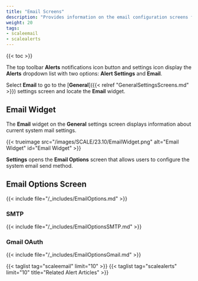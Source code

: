 ```yaml
---
title: "Email Screens"
description: "Provides information on the email configuration screens for SMTP and GMail OAuth."
weight: 20
tags:
- scaleemail
- scalealerts
---
```


{{< toc >}}

The top toolbar **Alerts** <span class="material-icons">notifications</span> icon button and <span class="material-icons">settings</span> icon display the **Alerts** dropdown list with two options: **Alert Settings** and **Email**.

Select **Email** to go to the [**General**]({{< relref "GeneralSettingsScreens.md" >}}) settings screen and locate the **Email** widget.

## Email Widget

The **Email** widget on the **General** settings screen displays information about current system mail settings.

{{< trueimage src="/images/SCALE/23.10/EmailWidget.png" alt="Email Widget" id="Email Widget" >}}

**Settings** opens the **Email Options** screen that allows users to configure the system email send method.

## Email Options Screen

{{< include file="/_includes/EmailOptions.md" >}}

### SMTP

{{< include file="/_includes/EmailOptionsSMTP.md" >}}

### Gmail OAuth

{{< include file="/_includes/EmailOptionsGmail.md" >}}

{{< taglist tag="scaleemail" limit="10" >}}
{{< taglist tag="scalealerts" limit="10" title="Related Alert Articles" >}}

